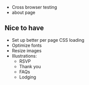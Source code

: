 - Cross browser testing
- about page

## Nice to have

- Set up better per page CSS loading
- Optimize fonts
- Resize images
- Illustrations:
  - RSVP
  - Thank you
  - FAQs
  - Lodging
